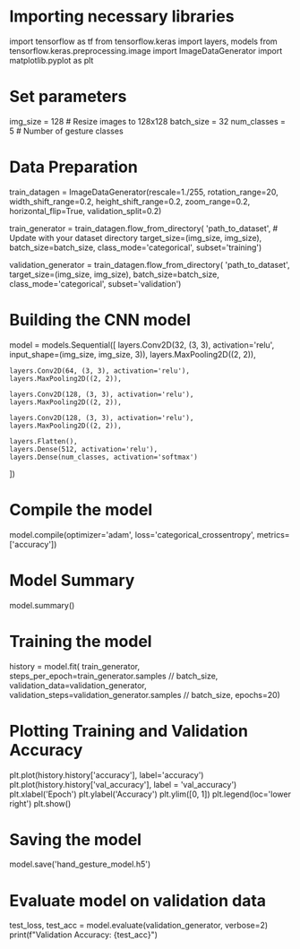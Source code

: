 # Importing necessary libraries
import tensorflow as tf
from tensorflow.keras import layers, models
from tensorflow.keras.preprocessing.image import ImageDataGenerator
import matplotlib.pyplot as plt

# Set parameters
img_size = 128  # Resize images to 128x128
batch_size = 32
num_classes = 5  # Number of gesture classes

# Data Preparation
train_datagen = ImageDataGenerator(rescale=1./255, 
                                   rotation_range=20,
                                   width_shift_range=0.2,
                                   height_shift_range=0.2,
                                   zoom_range=0.2,
                                   horizontal_flip=True,
                                   validation_split=0.2)

train_generator = train_datagen.flow_from_directory(
    'path_to_dataset',  # Update with your dataset directory
    target_size=(img_size, img_size),
    batch_size=batch_size,
    class_mode='categorical',
    subset='training')

validation_generator = train_datagen.flow_from_directory(
    'path_to_dataset',
    target_size=(img_size, img_size),
    batch_size=batch_size,
    class_mode='categorical',
    subset='validation')

# Building the CNN model
model = models.Sequential([
    layers.Conv2D(32, (3, 3), activation='relu', input_shape=(img_size, img_size, 3)),
    layers.MaxPooling2D((2, 2)),
    
    layers.Conv2D(64, (3, 3), activation='relu'),
    layers.MaxPooling2D((2, 2)),
    
    layers.Conv2D(128, (3, 3), activation='relu'),
    layers.MaxPooling2D((2, 2)),
    
    layers.Conv2D(128, (3, 3), activation='relu'),
    layers.MaxPooling2D((2, 2)),
    
    layers.Flatten(),
    layers.Dense(512, activation='relu'),
    layers.Dense(num_classes, activation='softmax')
])

# Compile the model
model.compile(optimizer='adam',
              loss='categorical_crossentropy',
              metrics=['accuracy'])

# Model Summary
model.summary()

# Training the model
history = model.fit(
    train_generator,
    steps_per_epoch=train_generator.samples // batch_size,
    validation_data=validation_generator,
    validation_steps=validation_generator.samples // batch_size,
    epochs=20)

# Plotting Training and Validation Accuracy
plt.plot(history.history['accuracy'], label='accuracy')
plt.plot(history.history['val_accuracy'], label = 'val_accuracy')
plt.xlabel('Epoch')
plt.ylabel('Accuracy')
plt.ylim([0, 1])
plt.legend(loc='lower right')
plt.show()

# Saving the model
model.save('hand_gesture_model.h5')

# Evaluate model on validation data
test_loss, test_acc = model.evaluate(validation_generator, verbose=2)
print(f"Validation Accuracy: {test_acc}")
